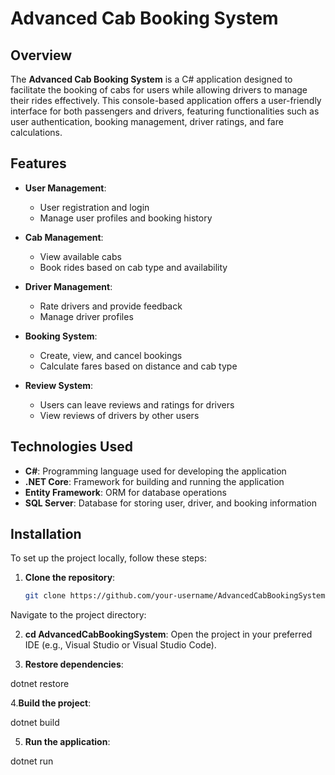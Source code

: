 # Advanced Cab Booking System

## Overview

The **Advanced Cab Booking System** is a C# application designed to facilitate the booking of cabs for users while allowing drivers to manage their rides effectively. This console-based application offers a user-friendly interface for both passengers and drivers, featuring functionalities such as user authentication, booking management, driver ratings, and fare calculations.

## Features

- **User Management**: 
  - User registration and login
  - Manage user profiles and booking history
  
- **Cab Management**: 
  - View available cabs
  - Book rides based on cab type and availability
  
- **Driver Management**: 
  - Rate drivers and provide feedback
  - Manage driver profiles

- **Booking System**: 
  - Create, view, and cancel bookings
  - Calculate fares based on distance and cab type
  
- **Review System**: 
  - Users can leave reviews and ratings for drivers
  - View reviews of drivers by other users

## Technologies Used

- **C#**: Programming language used for developing the application
- **.NET Core**: Framework for building and running the application
- **Entity Framework**: ORM for database operations
- **SQL Server**: Database for storing user, driver, and booking information

## Installation

To set up the project locally, follow these steps:

1. **Clone the repository**:
   ```bash
   git clone https://github.com/your-username/AdvancedCabBookingSystem.git
Navigate to the project directory:


2. **cd AdvancedCabBookingSystem**:
  Open the project in your preferred IDE (e.g., Visual Studio or Visual Studio Code).

3. **Restore dependencies**:

  dotnet restore

4.**Build the project**:

  dotnet build
  
5. **Run the application**:

  dotnet run
